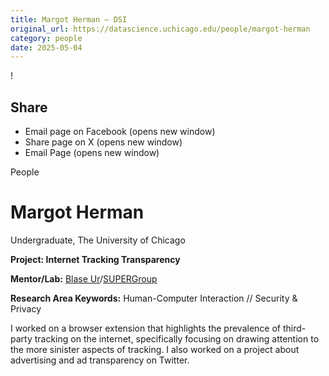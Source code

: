 ```yaml
---
title: Margot Herman – DSI
original_url: https://datascience.uchicago.edu/people/margot-herman
category: people
date: 2025-05-04
---
```


<!-- Table-like structure detected -->

!

## Share

* Email page on Facebook (opens new window)
* Share page on X (opens new window)
* Email Page (opens new window)

<!-- Table-like structure detected -->

People

# Margot Herman

Undergraduate, The University of Chicago

**Project: Internet Tracking Transparency**

**Mentor/Lab:** [Blase Ur](https://www.blaseur.com/)/[SUPERGroup](https://super.cs.uchicago.edu/)

**Research Area Keywords:** Human-Computer Interaction // Security & Privacy

I worked on a browser extension that highlights the prevalence of third-party tracking on the internet, specifically focusing on drawing attention to the more sinister aspects of tracking. I also worked on a project about advertising and ad transparency on Twitter.